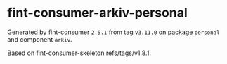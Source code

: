 # fint-consumer-arkiv-personal

Generated by fint-consumer `2.5.1` from tag `v3.11.0` on package `personal` and component `arkiv`.

Based on fint-consumer-skeleton refs/tags/v1.8.1.
